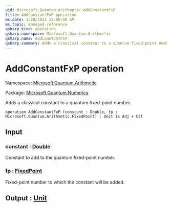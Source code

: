 ```yaml
---
uid: Microsoft.Quantum.Arithmetic.AddConstantFxP
title: AddConstantFxP operation
ms.date: 1/28/2021 12:00:00 AM
ms.topic: managed-reference
qsharp.kind: operation
qsharp.namespace: Microsoft.Quantum.Arithmetic
qsharp.name: AddConstantFxP
qsharp.summary: Adds a classical constant to a quantum fixed-point number.
---
```


# AddConstantFxP operation

Namespace: [Microsoft.Quantum.Arithmetic](xref:Microsoft.Quantum.Arithmetic)

Package: [Microsoft.Quantum.Numerics](https://nuget.org/packages/Microsoft.Quantum.Numerics)


Adds a classical constant to a quantum fixed-point number.

```qsharp
operation AddConstantFxP (constant : Double, fp : Microsoft.Quantum.Arithmetic.FixedPoint) : Unit is Adj + Ctl
```


## Input

### constant : [Double](xref:microsoft.quantum.lang-ref.double)

Constant to add to the quantum fixed-point number.


### fp : [FixedPoint](xref:Microsoft.Quantum.Arithmetic.FixedPoint)

Fixed-point number to which the constant willbe added.



## Output : [Unit](xref:microsoft.quantum.lang-ref.unit)

